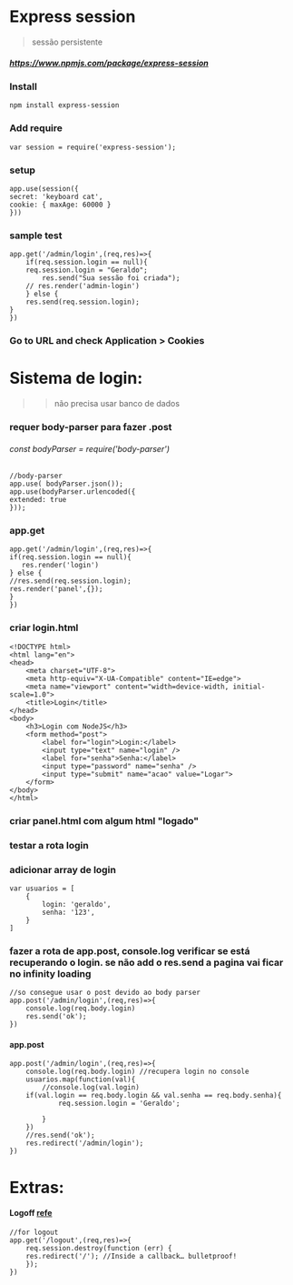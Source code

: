 # Express session
>sessão persistente
##### <a href="https://www.npmjs.com/package/express-session"> https://www.npmjs.com/package/express-session</a>  


### Install
    npm install express-session

### Add require
    var session = require('express-session');

### setup
    app.use(session({ 
    secret: 'keyboard cat', 
    cookie: { maxAge: 60000 }
    }))

### sample test
    
    app.get('/admin/login',(req,res)=>{
        if(req.session.login == null){
        req.session.login = "Geraldo";
            res.send("Sua sessão foi criada"); 
        // res.render('admin-login')
        } else {
        res.send(req.session.login);
    }                 
    })      
### Go to URL and check Application > Cookies

# Sistema de login:
>> não precisa usar banco de dados  
### requer body-parser para fazer .post  
###### const bodyParser = require('body-parser') 
    //body-parser
    app.use( bodyParser.json());
    app.use(bodyParser.urlencoded({
    extended: true
    }));


### app.get 
    app.get('/admin/login',(req,res)=>{
    if(req.session.login == null){
       res.render('login')
    } else {
    //res.send(req.session.login);
    res.render('panel',{});  
    }                 
    })       

### criar login.html 
```
<!DOCTYPE html>
<html lang="en">
<head>
    <meta charset="UTF-8">
    <meta http-equiv="X-UA-Compatible" content="IE=edge">
    <meta name="viewport" content="width=device-width, initial-scale=1.0">
    <title>Login</title>
</head>
<body>
    <h3>Login com NodeJS</h3>
    <form method="post">
        <label for="login">Login:</label>
        <input type="text" name="login" />
        <label for="senha">Senha:</label>
        <input type="password" name="senha" />
        <input type="submit" name="acao" value="Logar">
    </form>
</body>
</html>
```
### criar panel.html com algum html "logado" 

### testar a rota login

### adicionar array de login
    var usuarios = [
        {
            login: 'geraldo',
            senha: '123',
        }
    ]

### fazer a rota de app.post, console.log verificar se está recuperando o login. se não add o res.send a pagina vai ficar no infinity loading 
    //so consegue usar o post devido ao body parser
    app.post('/admin/login',(req,res)=>{
        console.log(req.body.login)
        res.send('ok');
    })


#### app.post 

    app.post('/admin/login',(req,res)=>{
        console.log(req.body.login) //recupera login no console
        usuarios.map(function(val){
            //console.log(val.login)
        if(val.login == req.body.login && val.senha == req.body.senha){
                req.session.login = 'Geraldo';     
            
            }
        })
        //res.send('ok');
        res.redirect('/admin/login');
    })


# Extras:

#### Logoff  <a href="https://www.tabnine.com/code/javascript/functions/express-session/Session/destroy">refe</a>
    //for logout
    app.get('/logout',(req,res)=>{
        req.session.destroy(function (err) {
        res.redirect('/'); //Inside a callback… bulletproof!
        });
    })




